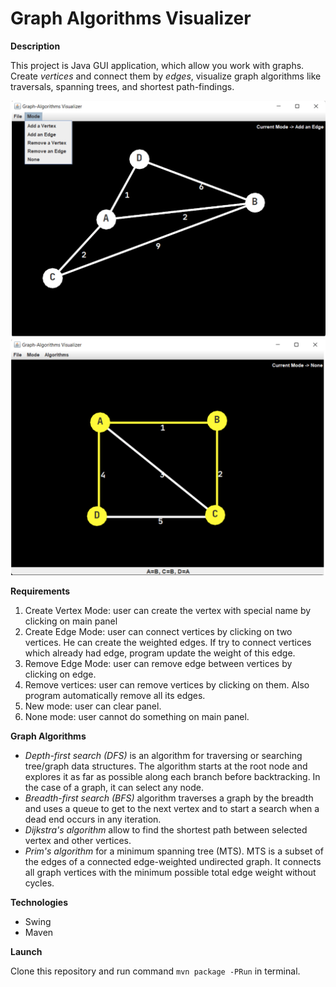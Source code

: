 # Graph Algorithms Visualizer

**Description**

This project is Java GUI application, which allow you work with graphs. Create _vertices_ and connect them by _edges_, visualize graph algorithms like traversals, spanning trees, and shortest path-findings.

<img src="./img/pic1.png" alt="picture1"/>
<img src="./img/pic2.png" alt="picture2"/>

**Requirements**

1. Create Vertex Mode: user can create the vertex with special name by clicking on main panel
2. Create Edge Mode: user can connect vertices by clicking on two vertices. He can create the weighted edges. If try to connect vertices which already had edge, program update the weight of this edge.
3. Remove Edge Mode: user can remove edge between vertices by clicking on edge.
4. Remove vertices:  user can remove vertices by clicking on them. Also program automatically remove all its edges.
5. New mode: user can clear panel.
6. None mode: user cannot do something on main panel.

**Graph Algorithms**
- _Depth-first search (DFS)_ is an algorithm for traversing or searching tree/graph data structures. The algorithm starts at the root node and explores it as far as possible along each branch before backtracking. In the case of a graph, it can select any node.
- _Breadth-first search (BFS)_ algorithm traverses a graph by the breadth and uses a queue to get to the next vertex and to start a search when a dead end occurs in any iteration.
- _Dijkstra's algorithm_ allow to find the shortest path between selected vertex and other vertices.
- _Prim's algorithm_ for a minimum spanning tree (MTS). MTS is a subset of the edges of a connected edge-weighted undirected graph. It connects all graph vertices with the minimum possible total edge weight without cycles.

**Technologies**
- Swing
- Maven

**Launch**

Clone this repository and run command `mvn package -PRun` in terminal.

